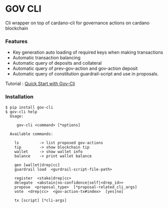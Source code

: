 GOV CLI
================
Cli wrapper on top of cardano-cli for governance actions on cardano blockchain


### Features
- Key generation auto loading of required keys when making transactions
- Automatic transaction balancing
- Automatic query of deposits and collateral
- Automatic query of prev-gov-action and gov-action deposit
- Automatic query of constitution guardrail-script and use in proposals.

Tutorial : [Quick Start with Gov-Cli](https://cardanoapi.github.io/gov-cli/docs/intro)


### Installation
```
$ pip install gov-cli
$ gov-cli help
  Usage:
  
     gov-cli <command> [*options]

  Available commands:
  
    ls         -> list proposed gov-actions
    tip        -> show blockchain tip 
    wallet     -> show wallet info
    balance    -> print wallet balance
    
    gen [wallet|drep|cc]
    guardrail load  <gurdrail-script-file-path>
    
    register  <stake|drep|cc>
    delegate  <abstain|no-confidence|self|<drep_id>>
    propose  <proposal_type>  [*proposal-related_cli_args]
    vote  <drep|cc>  <gov-action-tx#index>  [yes|no]
    
    tx [script] [*cli-args]   
```
